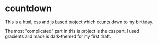 # countdown
This is a html, css and js based project which counts down to my birthday.

The most "complicated" part in this is project is the css part. I used gradients and made is dark-themed for my first draft. 
